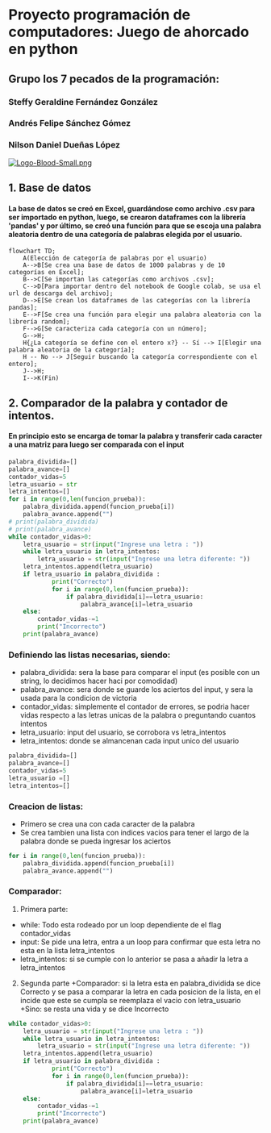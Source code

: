 # Proyecto programación de computadores: Juego de ahorcado en python
## Grupo los 7 pecados de la programación:
### Steffy Geraldine Fernández González
### Andrés Felipe Sánchez Gómez
### Nilson Daniel Dueñas López

[![Logo-Blood-Small.png](https://i.postimg.cc/2ytcCvyY/Logo-Blood-Small.png)](https://postimg.cc/QKpkbFcY)

## 1. Base de datos
#### La base de datos se creó en Excel, guardándose como archivo .csv para ser importado en python, luego, se crearon dataframes con la librería 'pandas' y por último, se creó una función para que se escoja una palabra aleatoria dentro de una categoría de palabras elegida por el usuario.
```mermaid
flowchart TD;
    A(Elección de categoría de palabras por el usuario)
    A-->B[Se crea una base de datos de 1000 palabras y de 10 categorías en Excel];
    B-->C[Se importan las categorías como archivos .csv];
    C-->D[Para importar dentro del notebook de Google colab, se usa el url de descarga del archivo];
    D-->E[Se crean los dataframes de las categorías con la librería pandas];
    E-->F[Se crea una función para elegir una palabra aleatoria con la librería random];
    F-->G[Se caracteriza cada categoría con un número];
    G-->H;
    H{¿La categoría se define con el entero x?} -- Sí --> I[Elegir una palabra aleatoria de la categoría];
    H -- No --> J[Seguir buscando la categoría correspondiente con el entero];
    J-->H;
    I-->K(Fin)
```
## 2. Comparador de la palabra y contador de intentos.
#### En principio esto se encarga de tomar la palabra y transferir cada caracter a una matriz para luego ser comparada con el input 
```python
palabra_dividida=[]
palabra_avance=[]
contador_vidas=5
letra_usuario = str
letra_intentos=[]
for i in range(0,len(funcion_prueba)):
    palabra_dividida.append(funcion_prueba[i])
    palabra_avance.append("")
# print(palabra_dividida)
# print(palabra_avance)
while contador_vidas>0:
    letra_usuario = str(input("Ingrese una letra : "))
    while letra_usuario in letra_intentos:
        letra_usuario = str(input("Ingrese una letra diferente: "))
    letra_intentos.append(letra_usuario)
    if letra_usuario in palabra_dividida :
            print("Correcto")
            for i in range(0,len(funcion_prueba)):
                if palabra_dividida[i]==letra_usuario:
                    palabra_avance[i]=letra_usuario
    else:
        contador_vidas-=1
        print("Incorrecto")
    print(palabra_avance)
```
### Definiendo las listas necesarias, siendo:
* palabra_dividida: sera la base para comparar el input (es posible con un string, lo decidimos hacer haci por comodidad)
* palabra_avance: sera donde se guarde los aciertos del input, y sera la usada para la condicion de victoria
* contador_vidas: simplemente el contador de errores, se podria hacer vidas respecto a las letras unicas de la palabra o preguntando cuantos intentos
* letra_usuario: input del usuario, se corrobora vs letra_intentos
* letra_intentos: donde se almancenan cada input unico del usuario

```python
palabra_dividida=[]
palabra_avance=[]
contador_vidas=5
letra_usuario =[]
letra_intentos=[]
```
### Creacion de listas:
* Primero se crea una con cada caracter de la palabra
* Se crea tambien una lista con indices vacios para tener el largo de la palabra donde se pueda ingresar los aciertos

```python
for i in range(0,len(funcion_prueba)):
    palabra_dividida.append(funcion_prueba[i])
    palabra_avance.append("")
```
### Comparador:
1. Primera parte:
  
+ while: Todo esta rodeado por un loop dependiente de el flag contador_vidas
+ input: Se pide una letra, entra a un loop para confirmar que esta letra no esta en la lista letra_intentos
+ letra_intentos: si se cumple con lo anterior se pasa a añadir la letra a letra_intentos
            
2.  Segunda parte
+Comparador: si la letra esta en palabra_dividida se dice Correcto y se pasa a comparar la letra en cada posicion de la lista, en el incide que este se cumpla se reemplaza el vacio con letra_usuario
+Sino: se resta una vida y se dice Incorrecto
```python
while contador_vidas>0:
    letra_usuario = str(input("Ingrese una letra : "))
    while letra_usuario in letra_intentos:
        letra_usuario = str(input("Ingrese una letra diferente: "))
    letra_intentos.append(letra_usuario)
    if letra_usuario in palabra_dividida :
            print("Correcto")
            for i in range(0,len(funcion_prueba)):
                if palabra_dividida[i]==letra_usuario:
                    palabra_avance[i]=letra_usuario
    else:
        contador_vidas-=1
        print("Incorrecto")
    print(palabra_avance)
```
